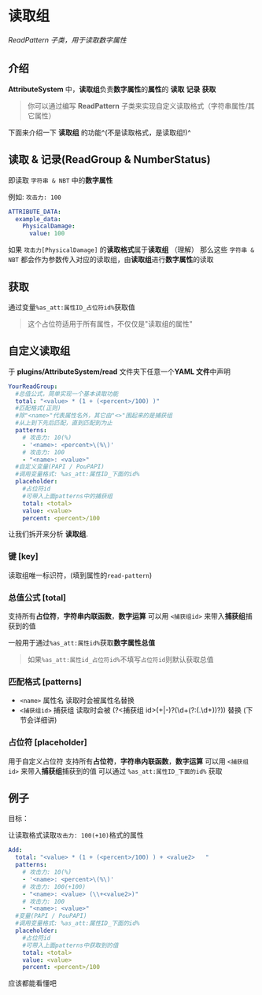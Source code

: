 # 读取组

###### ReadPattern 子类，用于读取数字属性

## 介绍

**AttributeSystem** 中，**读取组**负责**数字属性**的**属性**的 **读取** **记录** **获取**

> 你可以通过编写 **ReadPattern** 子类来实现自定义读取格式（字符串属性/其它属性）

下面来介绍一下 **读取组** 的功能^(不是读取格式，是读取组!)^

## 读取 & 记录(ReadGroup & NumberStatus)

即读取 `字符串 & NBT` 中的**数字属性**

例如: `攻击力: 100`

```yaml
ATTRIBUTE_DATA:
  example_data:
    PhysicalDamage:
      value: 100
```

如果 `攻击力[PhysicalDamage]` 的**读取格式**属于**读取组** （理解）
那么这些 `字符串 & NBT` 都会作为参数传入对应的读取组，由**读取组**进行**数字属性**的读取

## 获取

通过变量`%as_att:属性ID_占位符id%`获取值

> 这个占位符适用于所有属性，不仅仅是"读取组的属性"

<!-- ### 开发者

详见: [ReadGroup](http://book.skillw.com/attrsystem/doc/com/skillw/attsystem/api/read/ReadGroup.html) & [NumberStatus](http://book.skillw.com/attrsystem/doc/com/skillw/attsystem/api/status/NumberStatus.html)

捕获组值

```kotlin
//这里的属性需是 ConfigAttribute 的子类
(AttributeSystem.attributeDataManager[uuid].getStatus("属性id") as NumberStatus).get("捕获组id")
```

变量值

```kotlin
//这里的属性需是 ConfigAttribute 的子类
val attribute = AttributeSystem.attributeManager["属性id"]
val readGroup = attribute.readGroup
val status = AttributeSystem.attributeDataManager[uuid].getStatus(attribute)
val value = readGroup.placeholder("占位符ID",attribute,status,livingEntity)
``` -->

## 自定义读取组

于 **plugins/AttributeSystem/read** 文件夹下任意一个**YAML 文件**中声明

```yaml
YourReadGroup:
  #总值公式，简单实现一个基本读取功能
  total: "<value> * (1 + (<percent>/100) )"
  #匹配格式(正则)
  #除"<name>"代表属性名外，其它由"<>"围起来的是捕获组
  #从上到下先后匹配，直到匹配到为止
  patterns:
    # 攻击力: 10(%)
    - '<name>: <percent>\(%\)'
    # 攻击力: 100
    - "<name>: <value>"
  #自定义变量(PAPI / PouPAPI)
  #调用变量格式: %as_att:属性ID_下面的id%
  placeholder:
    #占位符id
    #可带入上面patterns中的捕获组
    total: <total>
    value: <value>
    percent: <percent>/100
```

让我们拆开来分析 **读取组**.

### 键 [key]

读取组唯一标识符，(填到属性的`read-pattern`)

### 总值公式 [total]

支持所有**占位符**，**字符串内联函数**，**数字运算**
可以用 `<捕获组id>` 来带入**捕获组**捕获到的值

一般用于通过`%as_att:属性id%`获取**数字属性总值**

> 如果`%as_att:属性id_占位符id%`不填写`占位符id`则默认获取总值

### 匹配格式 [patterns]

- `<name>` 属性名 读取时会被属性名替换
- `<捕获组id>` 捕获组 读取时会被 (?<捕获组 id>(\+|\-)?(\d+(?:(\.\d+))?)) 替换
  (下节会详细讲)

### 占位符 [placeholder]

用于自定义占位符
支持所有**占位符**，**字符串内联函数**，**数字运算**
可以用 `<捕获组id>` 来带入**捕获组**捕获到的值
可以通过 `%as_att:属性ID_下面的id%` 获取

## 例子

目标：

让读取格式读取`攻击力: 100(+10)`格式的属性

```yaml
Add:
  total: "<value> * (1 + (<percent>/100) ) + <value2>   "
  patterns:
    # 攻击力: 10(%)
    - '<name>: <percent>\(%\)'
    # 攻击力: 100(+100)
    - "<name>: <value> (\\+<value2>)"
    # 攻击力: 100
    - "<name>: <value>"
  #变量(PAPI / PouPAPI)
  #调用变量格式: %as_att:属性ID_下面的id%
  placeholder:
    #占位符id
    #可带入上面patterns中获取到的值
    total: <total>
    value: <value>
    percent: <percent>/100
```

应该都能看懂吧

<!-- ## 声明(ReadPattern -> 开发者)

实现[**ReadPattern**](http://book.skillw.com/attrsystem/doc/com/skillw/attsystem/api/read/ReadPattern.html)并注册至[**ReadPatternManager**](http://book.skillw.com/attrsystem/doc/com/skillw/attsystem/api/manager/ReadPatternManager.html)即可

使用时的属性不能是**ConfigAttribute**，需要自己实现一个**Attribute** (因为**ConfigAttribute**参数是**ReadGroup**) -->
